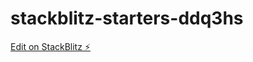 # stackblitz-starters-ddq3hs

[Edit on StackBlitz ⚡️](https://stackblitz.com/edit/stackblitz-starters-ddq3hs)